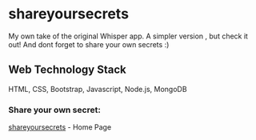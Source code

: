 # shareyoursecrets

My own take of the original Whisper app. A simpler version , but check it out! And dont forget to share your own secrets :) 

## Web Technology Stack
HTML, CSS, Bootstrap, Javascript, Node.js, MongoDB

### Share your own secret:

 [shareyoursecrets](https://www.shareyoursecrets.herokuapp.com) - Home Page
